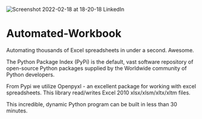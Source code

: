 ![Screenshot 2022-02-18 at 18-20-18 LinkedIn](https://user-images.githubusercontent.com/96743401/161479119-8d3c8a70-005e-44cb-9c90-9b7f76ebbf05.png)
# Automated-Workbook

Automating thousands of Excel spreadsheets in under a second. Awesome.

The Python Package Index (PyPi) is the default, vast software repository of open-source Python packages supplied by the Worldwide community of Python developers.

From Pypi we utilize Openpyxl - an excellent package for working with excel spreadsheets. This library read/writes Excel 2010 xlsx/xlsm/xltx/xltm files.

This incredible, dynamic Python program can be built in less than 30 minutes.

